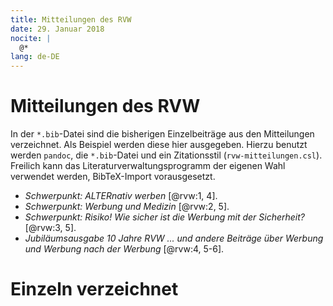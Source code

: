 ```yaml
---
title: Mitteilungen des RVW
date: 29. Januar 2018
nocite: |
  @*
lang: de-DE
---
```


# Mitteilungen des RVW

In der `*.bib`-Datei sind die bisherigen Einzelbeiträge aus den Mitteilungen verzeichnet. Als Beispiel werden diese hier ausgegeben. Hierzu benutzt werden `pandoc`, die `*.bib`-Datei und ein Zitationsstil (`rvw-mitteilungen.csl`). Freilich kann das Literaturverwaltungsprogramm der eigenen Wahl verwendet werden, BibTeX-Import vorausgesetzt.

* _Schwerpunkt: ALTERnativ werben_ [@rvw:1, 4].
* _Schwerpunkt: Werbung und Medizin_ [@rvw:2, 5].
* _Schwerpunkt: Risiko! Wie sicher ist die Werbung mit der Sicherheit?_ [@rvw:3, 5].
* _Jubiläumsausgabe 10 Jahre RVW ... und andere Beiträge über Werbung und Werbung nach der Werbung_ [@rvw:4, 5-6].

# Einzeln verzeichnet
